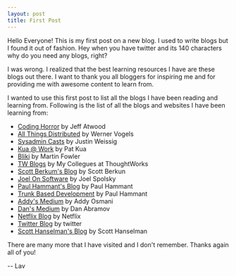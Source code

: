 ```yaml
---
layout: post
title: First Post
---
```


Hello Everyone!
This is my first post on a new blog. I used to write blogs but I found it out of fashion. Hey when you have twitter and its 140 characters why do you need any blogs, right?

I was wrong. I realized that the best learning resources I have are these blogs out there. I want to thank you all bloggers for inspiring me and for providing me with awesome content to learn from.

I wanted to use this first post to list all the blogs I have been reading and learning from.
Following is the list of all the blogs and websites I have been learning from:

* [Coding Horror](https://blog.codinghorror.com/) by Jeff Atwood
* [All Things Distributed](http://www.allthingsdistributed.com/) by Werner Vogels
* [Sysadmin Casts](https://sysadmincasts.com/) by Justin Weissig
* [Kua @ Work](https://www.thekua.com/atwork/) by Pat Kua
* [Bliki](https://martinfowler.com/bliki/) by Martin Fowler
* [TW Blogs](https://www.thoughtworks.com/insights) by My Collegues at ThoughtWorks
* [Scott Berkum's Blog](http://scottberkun.com/blog/) by Scott Berkun
* [Joel On Software](https://www.joelonsoftware.com/) by Joel Spolsky
* [Paul Hammant's Blog](https://paulhammant.com/) by Paul Hammant
* [Trunk Based Development](https://trunkbaseddevelopment.com/) by Paul Hammant
* [Addy's Medium](https://medium.com/@addyosmani) by Addy Osmani
* [Dan's Medium](https://medium.com/@dan_abramov) by Dan Abramov
* [Netflix Blog](http://techblog.netflix.com/) by Netflix
* [Twitter Blog](https://blog.twitter.com/engineering) by twitter
* [Scott Hanselman's Blog](http://www.hanselman.com/blog/) by Scott Hanselman


There are many more that I have visited and I don't remember. Thanks again all of you!

-- Lav

